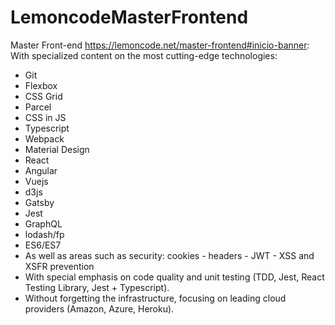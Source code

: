 # LemoncodeMasterFrontend 
Master Front-end https://lemoncode.net/master-frontend#inicio-banner:
With specialized content on the most cutting-edge technologies:

- Git
- Flexbox
- CSS Grid
- Parcel 
- CSS in JS
- Typescript 
- Webpack 
- Material Design
- React
- Angular
- Vuejs
- d3js
- Gatsby
- Jest 
- GraphQL 
- lodash/fp 
- ES6/ES7 
- As well as areas such as security: cookies - headers - JWT - XSS and XSFR prevention 
- With special emphasis on code quality and unit testing (TDD, Jest, React Testing Library, Jest + Typescript).
- Without forgetting the infrastructure, focusing on leading cloud providers (Amazon, Azure, Heroku).